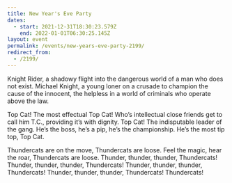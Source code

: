 ```yaml
---
title: New Year's Eve Party
dates:
  - start: 2021-12-31T18:30:23.579Z
    end: 2022-01-01T06:30:25.145Z
layout: event
permalink: /events/new-years-eve-party-2199/
redirect_from:
  - /2199/
---
```

Knight Rider, a shadowy flight into the dangerous world of a man who does not exist. Michael Knight, a young loner on a crusade to champion the cause of the innocent, the helpless in a world of criminals who operate above the law.

Top Cat! The most effectual Top Cat! Who’s intellectual close friends get to call him T.C., providing it’s with dignity. Top Cat! The indisputable leader of the gang. He’s the boss, he’s a pip, he’s the championship. He’s the most tip top, Top Cat.

Thundercats are on the move, Thundercats are loose. Feel the magic, hear the roar, Thundercats are loose. Thunder, thunder, thunder, Thundercats! Thunder, thunder, thunder, Thundercats! Thunder, thunder, thunder, Thundercats! Thunder, thunder, thunder, Thundercats! Thundercats!
